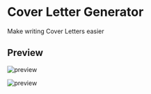 # Cover Letter Generator
Make writing Cover Letters easier

## Preview
![preview](https://github.com/projectfinalaudio/cover-letter-generator/blob/master/preview.png?raw=true)

![preview](https://github.com/projectfinalaudio/cover-letter-generator/blob/master/preview2.png?raw=true)
